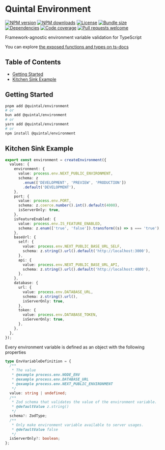 # Quintal Environment

[![NPM version](https://img.shields.io/npm/v/@quintal/environment?style=flat-square)](https://npmjs.com/@quintal/environment)
[![NPM downloads](https://img.shields.io/npm/dt/@quintal/environment?style=flat-square)](https://npmjs.com/@quintal/environment)
[![License](https://img.shields.io/npm/l/@quintal/environment?style=flat-square)](https://github.com/quintalwebsolutions/quintal-oss/blob/main/LICENSE)
[![Bundle size](https://img.shields.io/bundlephobia/minzip/@quintal/environment?style=flat-square)](https://bundlephobia.com/package/@quintal/environment)
[![Dependencies](https://img.shields.io/librariesio/release/npm/@quintal/environment?style=flat-square)](https://libraries.io/npm/%40quintal%2Fenvironment/)
[![Code coverage](https://img.shields.io/codecov/c/github/quintalwebsolutions/quintal-oss?style=flat-square&token=3ORY9UP6H7&flag=environment&logo=codecov)](https://codecov.io/gh/quintalwebsolutions/quintal-oss)
[![Pull requests welcome](https://img.shields.io/badge/PRs-welcome-brightgreen.svg?style=flat-square)](https://github.com/quintalwebsolutions/quintal-oss/blob/main/CONTRIBUTING.md)

Framework-agnostic environment variable validation for TypeScript

You can explore [the exposed functions and types on ts-docs](https://tsdocs.dev/docs/@quintal/environment)

## Table of Contents

- [Getting Started](#getting-started)
- [Kitchen Sink Example](#kitchen-sink-example)

## Getting Started

```sh
pnpm add @quintal/environment
# or
bun add @quintal/environment
# or
yarn add @quintal/environment
# or
npm install @quintal/environment
```
<!-- END AUTO-GENERATED: Add custom documentation after this comment -->

## Kitchen Sink Example

```ts
export const environment = createEnvironment({
  values: {
    environment: {
      value: process.env.NEXT_PUBLIC_ENVIRONMENT,
      schema: z
        .enum(['DEVELOPMENT', 'PREVIEW', 'PRODUCTION'])
        .default('DEVELOPMENT'),
    },
    port: {
      value: process.env.PORT,
      schema: z.coerce.number().int().default(4000),
      isServerOnly: true,
    },
    isFeatureEnabled: {
      value: process.env.IS_FEATURE_ENABLED,
      schema: z.enum(['true', 'false']).transform((s) => s === 'true'),
    },
    baseUrl: {
      self: {
        value: process.env.NEXT_PUBLIC_BASE_URL_SELF,
        schema: z.string().url().default('http://localhost:3000'),
      },
      api: {
        value: process.env.NEXT_PUBLIC_BASE_URL_API,
        schema: z.string().url().default('http://localhost:4000'),
      },
    },
    database: {
      url: {
        value: process.env.DATABASE_URL,
        schema: z.string().url(),
        isServerOnly: true,
      },
      token: {
        value: process.env.DATABASE_TOKEN,
        isServerOnly: true,
      },
    },
  },
});
```

Every environment variable is defined as an object with the following properties

```ts
type EnvVariableDefinition = {
  /**
   * The value
   * @example process.env.NODE_ENV
   * @example process.env.DATABASE_URL
   * @example process.env.NEXT_PUBLIC_ENVIRONMENT
   */
  value: string | undefined;
  /**
   * Zod schema that validates the value of the environment variable.
   * @defaultValue z.string()
   */
  schema?: ZodType;
  /**
   * Only make environment variable available to server usages.
   * @defaultValue false
   */
  isServerOnly?: boolean;
};
```
